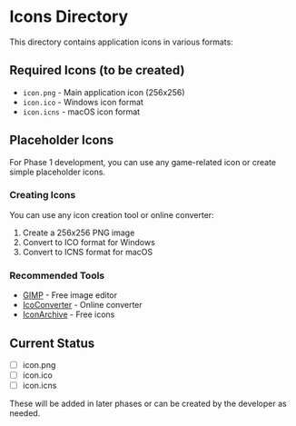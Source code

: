 # Icons Directory

This directory contains application icons in various formats:

## Required Icons (to be created)

- `icon.png` - Main application icon (256x256)
- `icon.ico` - Windows icon format
- `icon.icns` - macOS icon format

## Placeholder Icons

For Phase 1 development, you can use any game-related icon or create simple placeholder icons.

### Creating Icons

You can use any icon creation tool or online converter:
1. Create a 256x256 PNG image
2. Convert to ICO format for Windows
3. Convert to ICNS format for macOS

### Recommended Tools
- [GIMP](https://www.gimp.org/) - Free image editor
- [IcoConverter](https://icoconvert.com/) - Online converter
- [IconArchive](https://iconarchive.com/) - Free icons

## Current Status
- [ ] icon.png
- [ ] icon.ico  
- [ ] icon.icns

These will be added in later phases or can be created by the developer as needed.
